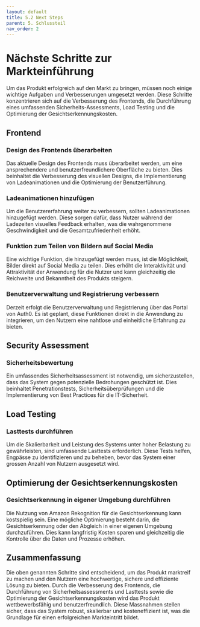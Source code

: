 ```yaml
---
layout: default
title: 5.2 Next Steps
parent: 5. Schlussteil
nav_order: 2
---
```



# Nächste Schritte zur Markteinführung

Um das Produkt erfolgreich auf den Markt zu bringen, müssen noch einige wichtige Aufgaben und Verbesserungen umgesetzt werden. Diese Schritte konzentrieren sich auf die Verbesserung des Frontends, die Durchführung eines umfassenden Sicherheits-Assessments, Load Testing und die Optimierung der Gesichtserkennungskosten.

## Frontend

### Design des Frontends überarbeiten
Das aktuelle Design des Frontends muss überarbeitet werden, um eine ansprechendere und benutzerfreundlichere Oberfläche zu bieten. Dies beinhaltet die Verbesserung des visuellen Designs, die Implementierung von Ladeanimationen und die Optimierung der Benutzerführung.

### Ladeanimationen hinzufügen
Um die Benutzererfahrung weiter zu verbessern, sollten Ladeanimationen hinzugefügt werden. Diese sorgen dafür, dass Nutzer während der Ladezeiten visuelles Feedback erhalten, was die wahrgenommene Geschwindigkeit und die Gesamtzufriedenheit erhöht.

### Funktion zum Teilen von Bildern auf Social Media
Eine wichtige Funktion, die hinzugefügt werden muss, ist die Möglichkeit, Bilder direkt auf Social Media zu teilen. Dies erhöht die Interaktivität und Attraktivität der Anwendung für die Nutzer und kann gleichzeitig die Reichweite und Bekanntheit des Produkts steigern.

### Benutzerverwaltung und Registrierung verbessern
Derzeit erfolgt die Benutzerverwaltung und Registrierung über das Portal von Auth0. Es ist geplant, diese Funktionen direkt in die Anwendung zu integrieren, um den Nutzern eine nahtlose und einheitliche Erfahrung zu bieten.

## Security Assessment

### Sicherheitsbewertung
Ein umfassendes Sicherheitsassessment ist notwendig, um sicherzustellen, dass das System gegen potenzielle Bedrohungen geschützt ist. Dies beinhaltet Penetrationstests, Sicherheitsüberprüfungen und die Implementierung von Best Practices für die IT-Sicherheit.

## Load Testing

### Lasttests durchführen
Um die Skalierbarkeit und Leistung des Systems unter hoher Belastung zu gewährleisten, sind umfassende Lasttests erforderlich. Diese Tests helfen, Engpässe zu identifizieren und zu beheben, bevor das System einer grossen Anzahl von Nutzern ausgesetzt wird.

## Optimierung der Gesichtserkennungskosten

### Gesichtserkennung in eigener Umgebung durchführen
Die Nutzung von Amazon Rekognition für die Gesichtserkennung kann kostspielig sein. Eine mögliche Optimierung besteht darin, die Gesichtserkennung oder den Abgleich in einer eigenen Umgebung durchzuführen. Dies kann langfristig Kosten sparen und gleichzeitig die Kontrolle über die Daten und Prozesse erhöhen.

## Zusammenfassung

Die oben genannten Schritte sind entscheidend, um das Produkt marktreif zu machen und den Nutzern eine hochwertige, sichere und effiziente Lösung zu bieten. Durch die Verbesserung des Frontends, die Durchführung von Sicherheitsassessments und Lasttests sowie die Optimierung der Gesichtserkennungskosten wird das Produkt wettbewerbsfähig und benutzerfreundlich. Diese Massnahmen stellen sicher, dass das System robust, skalierbar und kosteneffizient ist, was die Grundlage für einen erfolgreichen Markteintritt bildet.



